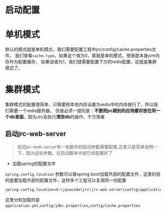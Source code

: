# 启动配置

# 单机模式
默认的模式就是单机模式，我们需要配置工程中jrc/config/cache.properties文件。
我们查看``cache.type``，如果这个值为0，那就是单机模式，使用是本身jvm内存作为配置缓存，
如果该值为1，我们就需要配置下方的redis配置，这就是集群模式了。

# 集群模式
集群模式的配置很简单，只需要把本地内存设置为redis中的内存就行了，所以我们需要一个redis服务器。
但是必须一提的是：**不要把jrc跟别的应用缓存放在同一个db里面**，因为Jrc会执行**清空db**的操作，千万慎重


## 启动jrc-web-server
> 启动jrc-web-server有一些额外的启动参数需要配置,这里只是简单说明一下，因为这些参数，在启动脚本中就已经配置好了

- 加载spring的配置文件

``spring.config.location`` 参数可以替spring boot加载外部的配置文件，这里的目的是要加载外部的配置文件，这样多个工程可以复用同一份配置
```bash
spring.config.location=G:\javacode\jrc\jrc-web-server\config\application.yml,G:\javacode\jrc\config\jdbc.properties
```

这里分别加载的是``application.yml``,``config/jdbc.properties``,``config/cache.properties``